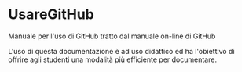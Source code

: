 # UsareGitHub
Manuale per l'uso di GitHub tratto dal manuale on-line di GitHub

L'uso di questa documentazione è ad uso didattico ed ha l'obiettivo di offrire agli studenti una modalità più efficiente per documentare.
